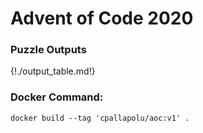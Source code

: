 
# Advent of Code 2020

### Puzzle Outputs

{!./output_table.md!}

### Docker Command:

```
docker build --tag 'cpallapolu/aoc:v1' .
```
